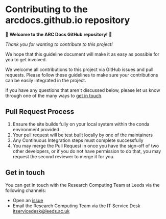 # Contributing to the arcdocs.github.io repository

:tada: **Welcome to the ARC Docs GitHub repository!** :tada:

_Thank you for wanting to contribute to this project!_

We hope that this guideline document will make it as easy as possible for you to get involved.

We welcome all contributions to this project via GitHub issues and pull requests.
Please follow these guidelines to make sure your contributions can be easily integrated in the project.

If you have any questions that aren't discussed below, please let us know through one of the many ways to [get in touch](#get-in-touch).

## Pull Request Process

1. Ensure the site builds fully on your local system within the conda environment provided
2. Your pull request will be test built locally by one of the maintainers
3. Any Continuous Integration steps must complete successfully
4. You may merge the Pull Request in once you have the sign-off of two other developers, or if you
   do not have permission to do that, you may request the second reviewer to merge it for you.

## Get in touch

You can get in touch with the Research Computing Team at Leeds via the following channels:
- Open an [issue](https://github.com/arcdocs/arcdocs.github.io/issues)
- Email the Research Computing Team via the IT Service Desk [itservicedesk@leeds.ac.uk](mailto:itservicedesk@leeds.ac.uk)
